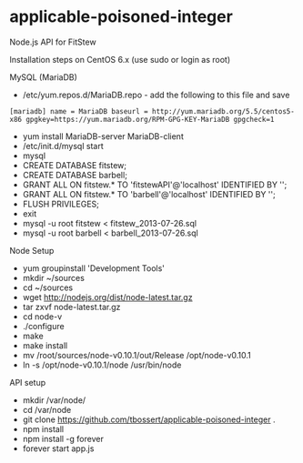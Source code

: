 applicable-poisoned-integer
===========================

Node.js API for FitStew

Installation steps on CentOS 6.x  (use sudo or login as root)

MySQL (MariaDB)
- /etc/yum.repos.d/MariaDB.repo  -  add the following to this file and save

`[mariadb]
name = MariaDB
baseurl = http://yum.mariadb.org/5.5/centos5-x86
gpgkey=https://yum.mariadb.org/RPM-GPG-KEY-MariaDB
gpgcheck=1`

- yum install MariaDB-server MariaDB-client
- /etc/init.d/mysql start
- mysql 
- CREATE DATABASE fitstew;
- CREATE DATABASE barbell;
- GRANT ALL ON fitstew.* TO 'fitstewAPI'@'localhost' IDENTIFIED BY '<password>';
- GRANT ALL ON fitstew.* TO 'barbell'@'localhost' IDENTIFIED BY '<password>';
- FLUSH PRIVILEGES;
- exit
- mysql -u root fitstew < fitstew_2013-07-26.sql
- mysql -u root barbell < barbell_2013-07-26.sql

Node Setup
- yum groupinstall 'Development Tools'
- mkdir ~/sources
- cd ~/sources
- wget http://nodejs.org/dist/node-latest.tar.gz
- tar zxvf node-latest.tar.gz
- cd node-v<TAB>
- ./configure
- make
- make install
- mv /root/sources/node-v0.10.1/out/Release /opt/node-v0.10.1
- ln -s /opt/node-v0.10.1/node /usr/bin/node

API setup
- mkdir /var/node/
- cd /var/node
- git clone https://github.com/tbossert/applicable-poisoned-integer .
- npm install
- npm install -g forever
- forever start app.js
